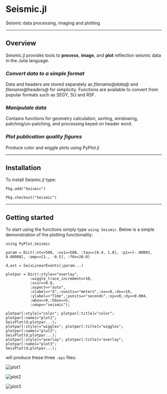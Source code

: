 # Seismic.jl

Seismic data processing, imaging and plotting

---

## Overview

Seismic.jl provides tools to **process**, **image**, and **plot** reflection seismic data in the Julia language.

### _Convert data to a simple format_

Data and headers are stored separately as _filename@data@_ and _filename@headers@_ for 
simplicity. Functions are available to convert from popular formats such as SEGY, SU and RSF.

### _Manipulate data_

Contains functions for geometry calculation, sorting, windowing, patching/un-patching, and processing keyed on header word.

### _Plot publication quality figures_

Produce color and wiggle plots using PyPlot.jl

---

## Installation

To install Seismic.jl type:

```no-highlight
Pkg.add("Seismic")
```
```no-highlight
Pkg.checkout("Seismic")
```
---

## Getting started

To start using the functions simply type `using Seismic`. Below is a simple demonstration of
the plotting functionality: 

```no-highlight
using PyPlot,Seismic

param = Dict(:nt=>500, :nx1=>500, :tau=>[0.4, 1.0], :p1=>[-.00003, 0.00008], :amp=>[1., -0.5], :f0=>20.0)

d,ext = SeisLinearEvents(;param...)

plotpar = Dict(:style=>"overlay",
           :wiggle_trace_increment=>10,
           :xcur=>0.8,
           :aspect=>"auto",
           :xlabel=>"X",:xunits=>"meters",:ox=>0,:dx=>10,
           :ylabel=>"Time",:yunits=>"seconds",:oy=>0,:dy=>0.004,
           :wbox=>8,:hbox=>5,
           :cmap=>"seismic");

plotpar[:style]="color"; plotpar[:title]="color"; plotpar[:name]="plot1"; 
SeisPlot(d;plotpar...);
plotpar[:style]="wiggles"; plotpar[:title]="wiggles"; plotpar[:name]="plot2"; 
SeisPlot(d;plotpar...);
plotpar[:style]="overlay"; plotpar[:title]="overlay"; plotpar[:name]="plot3"; 
SeisPlot(d;plotpar...);
```
will produce these three `.eps` files:

![plot1](http://www.ualberta.ca/~kstanton/files/plot1.png "color")

![plot2](http://www.ualberta.ca/~kstanton/files/plot2.png "wiggles")

![plot3](http://www.ualberta.ca/~kstanton/files/plot3.png "overlay")

